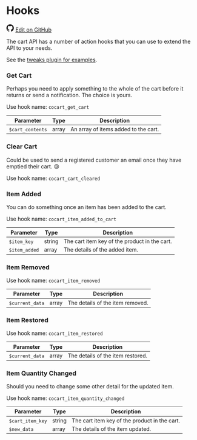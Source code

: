 # Hooks #

<img src="images/github.svg" width="20" height="20" alt="GitHub Mark Logo"> [Edit on GitHub](https://github.com/co-cart/co-cart-docs/blob/master/source/includes/cocart-v2/wip/_hooks.md)

The cart API has a number of action hooks that you can use to extend the API to your needs.

See the [tweaks plugin for examples](https://github.com/co-cart/co-cart-tweaks).

### Get Cart ###

Perhaps you need to apply something to the whole of the cart before it returns or send a notification. The choice is yours.

Use hook name: `cocart_get_cart`

| Parameter        | Type  | Description                          |
| ---------------- | ----- | ------------------------------------ |
| `$cart_contents` | array | An array of items added to the cart. |

### Clear Cart ###

Could be used to send a registered customer an email once they have emptied their cart. 😢

Use hook name: `cocart_cart_cleared`

### Item Added ###

You can do something once an item has been added to the cart.

Use hook name: `cocart_item_added_to_cart`

| Parameter     | Type   | Description                                   |
| ------------- | ------ | --------------------------------------------- |
| `$item_key`   | string | The cart item key of the product in the cart. |
| `$item_added` | array  | The details of the added item.                |

### Item Removed ###

Use hook name: `cocart_item_removed`

| Parameter       | Type  | Description                      |
| --------------- | ----- | -------------------------------- |
| `$current_data` | array | The details of the item removed. |

### Item Restored ###

Use hook name: `cocart_item_restored`

| Parameter       | Type  | Description                       |
| --------------- |------ | --------------------------------- |
| `$current_data` | array | The details of the item restored. |

### Item Quantity Changed ###

Should you need to change some other detail for the updated item.

Use hook name: `cocart_item_quantity_changed`

| Parameter        | Type   | Description                                   |
| ---------------- | ------ | --------------------------------------------- |
| `$cart_item_key` | string | The cart item key of the product in the cart. |
| `$new_data`      | array  | The details of the item updated.              |
